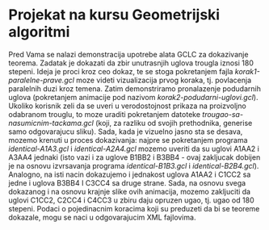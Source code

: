 # Projekat na kursu Geometrijski algoritmi 

Pred Vama se nalazi demonstracija upotrebe alata GCLC za dokazivanje teorema. Zadatak je dokazati da zbir unutrasnjih 
uglova trougla iznosi 180 stepeni. Ideja je proci kroz ceo dokaz, te se stoga pokretanjem fajla *korak1-paralelne-prave.gcl* 
moze videti vizualizacija prvog koraka, tj. povlacenja paralelnih duzi kroz temena. Zatim demonstriramo pronalazenje
podudarnih uglova (pokretanjem animacije pod nazivom *korak2-podudarni-uglovi.gcl*). Ukoliko korisnik zeli da se uveri u verodostojnost
prikaza na proizvoljno odabranom trouglu, to moze uraditi pokretanjem datoteke *trougao-sa-nasumicnim-tackama.gcl* (koji, za razliku
od svojih prethodnika, generise samo odgovarajucu sliku). Sada, kada je vizuelno jasno sta se desava, mozemo krenuti u proces dokazivanja:
najpre se pokretanjem programa *identical-A1A3.gcl* i *identical-A2A4.gcl* mozemo uveriti da su uglovi A1AA2 i A3AA4 jednaki (isto vazi i 
za uglove B1BB2 i B3BB4 - ovaj zakljucak dobijen je na osnovu izvrsavanja programa *identical-B1B3.gcl* i *identical-B2B4.gcl*).
Analogno, na isti nacin dokazujemo i jednakost uglova A1AA2 i C1CC2 sa jedne i uglova B3BB4 I C3CC4 sa druge strane. Sada, na
osnovu svega dokazanog i na osnovu krajnje slike ovih animacija, mozemo zakljuciti da uglovi C1CC2, C2CC4 i C4CC3 u zbiru daju 
opruzen ugao, tj. ugao od 180 stepeni. Podaci o pojedinacnim koracima koji su preduzeti da bi se teoreme dokazale, mogu se naci u odgovarajucim
XML fajlovima.
